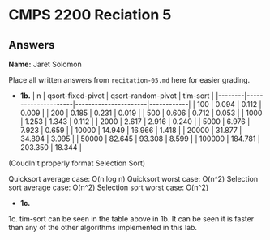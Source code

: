 # CMPS 2200 Reciation 5
## Answers

**Name:** Jaret Solomon


Place all written answers from `recitation-05.md` here for easier grading.







- **1b.**
|      n |   qsort-fixed-pivot |   qsort-random-pivot |   tim-sort |
|--------|---------------------|----------------------|------------|
|    100 |               0.094 |                0.112 |      0.009 |
|    200 |               0.185 |                0.231 |      0.019 |
|    500 |               0.606 |                0.712 |      0.053 |
|   1000 |               1.253 |                1.343 |      0.112 |
|   2000 |               2.617 |                2.916 |      0.240 |
|   5000 |               6.976 |                7.923 |      0.659 |
|  10000 |              14.949 |               16.966 |      1.418 |
|  20000 |              31.877 |               34.894 |      3.095 |
|  50000 |              82.645 |               93.308 |      8.599 |
| 100000 |             184.781 |              203.350 |     18.344 |

(Coudln't properly format Selection Sort)

Quicksort average case: O(n log n) Quicksort worst case: O(n^2) Selection sort average case: O(n^2) Selection sort worst case: O(n^2)


- **1c.**

1c. tim-sort can be seen in the table above in 1b. It can be seen it is faster than any of the other algorithms implemented in this lab.
